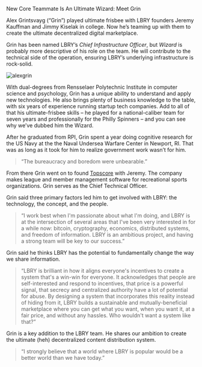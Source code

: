 New Core Teammate Is An Ultimate Wizard: Meet Grin

Alex Grintsvayg (“Grin”) played ultimate frisbee with LBRY founders Jeremy Kauffman and Jimmy Kiselak in college. Now he’s teaming up with them to create the ultimate decentralized digital marketplace.

Grin has been named LBRY’s *Chief Infrastructure Officer*, but *Wizard* is probably more descriptive of his role on the team. He will contribute to the technical side of the operation, ensuring LBRY’s underlying infrastructure is rock-solid.

![alexgrin](/img/grin-644x450.jpg)

With dual-degrees from Rensselaer Polytechnic Institute in computer science and psychology, Grin has a unique ability to understand and apply new technologies. He also brings plenty of business knowledge to the table, with six years of experience running startup tech companies. Add to all of that his ultimate-frisbee skills – he played for a national-caliber team for seven years and professionally for the Philly Spinners – and you can see why we’ve dubbed him the Wizard.

After he graduated from RPI, Grin spent a year doing cognitive research for the US Navy at the the Naval Undersea Warfare Center in Newport, RI. That was as long as it took for him to realize government work wasn’t for him. 

>“The bureaucracy and boredom were unbearable.”

From there Grin went on to found [Topscore](http://usetopscore.com/) with Jeremy. The company makes league and member management software for recreational sports organizations. Grin serves as the Chief Technical Officer.

Grin said three primary factors led him to get involved with LBRY: the technology, the concept, and the people.

>“I work best when I'm passionate about what I'm doing, and LBRY is at the intersection of several areas that I've been very interested in for a while now: bitcoin, cryptography, economics, distributed systems, and freedom of information. LBRY is an ambitious project, and having a strong team will be key to our success.”

Grin said he thinks LBRY has the potential to fundamentally change the way we share information.

>“LBRY is brilliant in how it aligns everyone's incentives to create a system that's a win-win for everyone. It acknowledges that people are self-interested and respond to incentives, that price is a powerful signal, that secrecy and centralized authority have a lot of potential for abuse. By designing a system that incorporates this reality instead of hiding from it, LBRY builds a sustainable and mutually-beneficial marketplace where you can get what you want, when you want it, at a fair price, and without any hassles. Who wouldn't want a system like that?”

Grin is a key addition to the LBRY team. He shares our ambition to create the ultimate (heh) decentralized content distribution system.

>“I strongly believe that a world where LBRY is popular would be a better world than we have today.”


